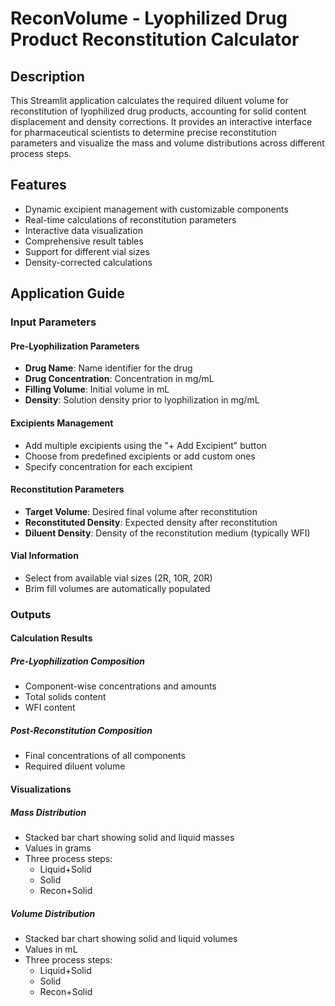 # ReconVolume - Lyophilized Drug Product Reconstitution Calculator

## Description
This Streamlit application calculates the required diluent volume for reconstitution of lyophilized drug products, accounting for solid content displacement and density corrections. It provides an interactive interface for pharmaceutical scientists to determine precise reconstitution parameters and visualize the mass and volume distributions across different process steps.

## Features
- Dynamic excipient management with customizable components
- Real-time calculations of reconstitution parameters
- Interactive data visualization
- Comprehensive result tables
- Support for different vial sizes
- Density-corrected calculations

## Application Guide

### Input Parameters

#### Pre-Lyophilization Parameters
- **Drug Name**: Name identifier for the drug
- **Drug Concentration**: Concentration in mg/mL
- **Filling Volume**: Initial volume in mL
- **Density**: Solution density prior to lyophilization in mg/mL

#### Excipients Management
- Add multiple excipients using the "+ Add Excipient" button
- Choose from predefined excipients or add custom ones
- Specify concentration for each excipient

#### Reconstitution Parameters
- **Target Volume**: Desired final volume after reconstitution
- **Reconstituted Density**: Expected density after reconstitution
- **Diluent Density**: Density of the reconstitution medium (typically WFI)

#### Vial Information
- Select from available vial sizes (2R, 10R, 20R)
- Brim fill volumes are automatically populated

### Outputs

#### Calculation Results

##### Pre-Lyophilization Composition
- Component-wise concentrations and amounts
- Total solids content
- WFI content

##### Post-Reconstitution Composition
- Final concentrations of all components
- Required diluent volume

#### Visualizations

##### Mass Distribution
- Stacked bar chart showing solid and liquid masses
- Values in grams
- Three process steps:
  * Liquid+Solid
  * Solid
  * Recon+Solid

##### Volume Distribution
- Stacked bar chart showing solid and liquid volumes
- Values in mL
- Three process steps:
  * Liquid+Solid
  * Solid
  * Recon+Solid